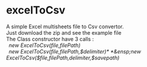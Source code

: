 # excelToCsv

A simple Excel multisheets file to Csv convertor.  
Just download the zip and see the example file  
The Class constructor have 3 calls :    
  *&ensp;new ExcelToCsv($file,$filePath)*  
  *&ensp;new ExcelToCsv($file,$filePath,$delimiter)*   
  *&ensp;new ExcelToCsv($file,$filePath,$delimiter,$savepath)*
